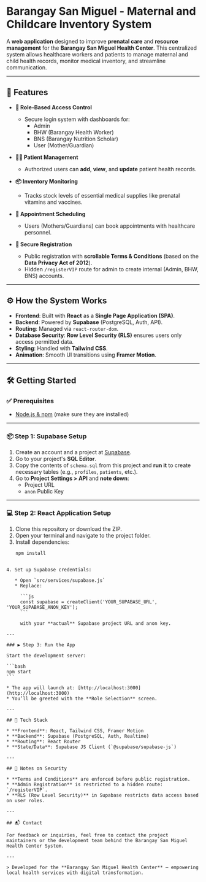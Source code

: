 # Barangay San Miguel - Maternal and Childcare Inventory System

A **web application** designed to improve **prenatal care** and **resource management** for the **Barangay San Miguel Health Center**. This centralized system allows healthcare workers and patients to manage maternal and child health records, monitor medical inventory, and streamline communication.

---

## 🚀 Features

- **🔐 Role-Based Access Control**
  - Secure login system with dashboards for:
    - Admin
    - BHW (Barangay Health Worker)
    - BNS (Barangay Nutrition Scholar)
    - User (Mother/Guardian)

- **👩‍⚕️ Patient Management**
  - Authorized users can **add**, **view**, and **update** patient health records.

- **📦 Inventory Monitoring**
  - Tracks stock levels of essential medical supplies like prenatal vitamins and vaccines.

- **📅 Appointment Scheduling**
  - Users (Mothers/Guardians) can book appointments with healthcare personnel.

- **📝 Secure Registration**
  - Public registration with **scrollable Terms & Conditions** (based on the **Data Privacy Act of 2012**).
  - Hidden `/registerVIP` route for admin to create internal (Admin, BHW, BNS) accounts.

---

## ⚙️ How the System Works

- **Frontend**: Built with **React** as a **Single Page Application (SPA)**.
- **Backend**: Powered by **Supabase** (PostgreSQL, Auth, API).
- **Routing**: Managed via `react-router-dom`.
- **Database Security**: **Row Level Security (RLS)** ensures users only access permitted data.
- **Styling**: Handled with **Tailwind CSS**.
- **Animation**: Smooth UI transitions using **Framer Motion**.

---

## 🛠️ Getting Started

### ✅ Prerequisites

- [Node.js & npm](https://nodejs.org/) (make sure they are installed)

---

### 📦 Step 1: Supabase Setup

1. Create an account and a project at [Supabase](https://supabase.com).
2. Go to your project's **SQL Editor**.
3. Copy the contents of `schema.sql` from this project and **run it** to create necessary tables (e.g., `profiles`, `patients`, etc.).
4. Go to **Project Settings > API** and **note down**:
   - Project URL
   - `anon` Public Key

---

### 💻 Step 2: React Application Setup

1. Clone this repository or download the ZIP.
2. Open your terminal and navigate to the project folder.
3. Install dependencies:
   ```bash
   npm install
````

4. Set up Supabase credentials:

   * Open `src/services/supabase.js`
   * Replace:

     ```js
     const supabase = createClient('YOUR_SUPABASE_URL', 'YOUR_SUPABASE_ANON_KEY');
     ```

     with your **actual** Supabase project URL and anon key.

---

### ▶️ Step 3: Run the App

Start the development server:

```bash
npm start
```

* The app will launch at: [http://localhost:3000](http://localhost:3000)
* You’ll be greeted with the **Role Selection** screen.

---

## 📁 Tech Stack

* **Frontend**: React, Tailwind CSS, Framer Motion
* **Backend**: Supabase (PostgreSQL, Auth, Realtime)
* **Routing**: React Router
* **State/Data**: Supabase JS Client (`@supabase/supabase-js`)

---

## 🔐 Notes on Security

* **Terms and Conditions** are enforced before public registration.
* **Admin Registration** is restricted to a hidden route: `/registerVIP`.
* **RLS (Row Level Security)** in Supabase restricts data access based on user roles.

---

## 📬 Contact

For feedback or inquiries, feel free to contact the project maintainers or the development team behind the Barangay San Miguel Health Center System.

---

> Developed for the **Barangay San Miguel Health Center** – empowering local health services with digital transformation.

